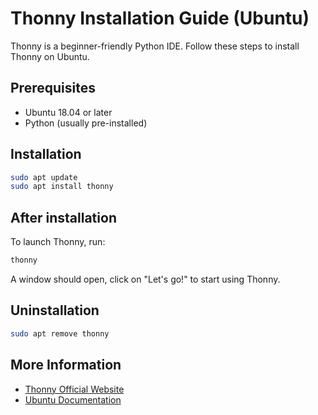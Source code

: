 # Thonny Installation Guide (Ubuntu)

Thonny is a beginner-friendly Python IDE. Follow these steps to install Thonny on Ubuntu.

## Prerequisites

- Ubuntu 18.04 or later
- Python (usually pre-installed)

## Installation

```bash
sudo apt update
sudo apt install thonny
```

## After installation

To launch Thonny, run:

```bash
thonny
```

A window should open, click on "Let's go!" to start using Thonny.

## Uninstallation

```bash
sudo apt remove thonny
```

## More Information

- [Thonny Official Website](https://thonny.org/)
- [Ubuntu Documentation](https://ubuntu.com/)

